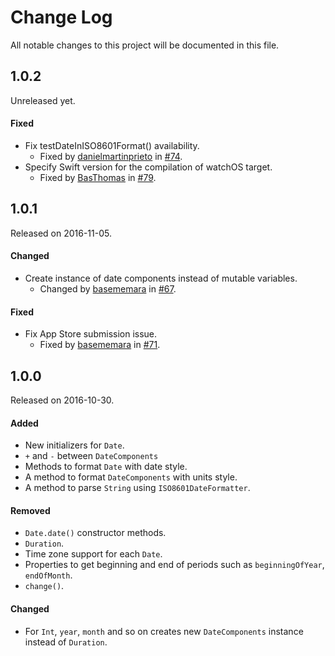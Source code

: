 # Change Log
All notable changes to this project will be documented in this file.

## 1.0.2
Unreleased yet.

#### Fixed
* Fix testDateInISO8601Format() availability.
  * Fixed by [danielmartinprieto](https://github.com/danielmartinprieto) in [#74](https://github.com/naoty/Timepiece/pull/74).
* Specify Swift version for the compilation of watchOS target.
  * Fixed by [BasThomas](https://github.com/BasThomas) in [#79](https://github.com/naoty/Timepiece/pull/79).

## 1.0.1
Released on 2016-11-05.

#### Changed
* Create instance of date components instead of mutable variables.
  * Changed by [basememara](https://github.com/basememara) in [#67](https://github.com/naoty/Timepiece/pull/67).

#### Fixed
* Fix App Store submission issue.
  * Fixed by [basememara](https://github.com/basememara) in [#71](https://github.com/naoty/Timepiece/pull/71).

## 1.0.0
Released on 2016-10-30.

#### Added
* New initializers for `Date`.
* `+` and `-` between `DateComponents`
* Methods to format `Date` with date style.
* A method to format `DateComponents` with units style.
* A method to parse `String` using `ISO8601DateFormatter`.

#### Removed
* `Date.date()` constructor methods.
* `Duration`.
* Time zone support for each `Date`.
* Properties to get beginning and end of periods such as `beginningOfYear`, `endOfMonth`.
* `change()`.

#### Changed
* For `Int`, `year`, `month` and so on creates new `DateComponents` instance instead of `Duration`.

